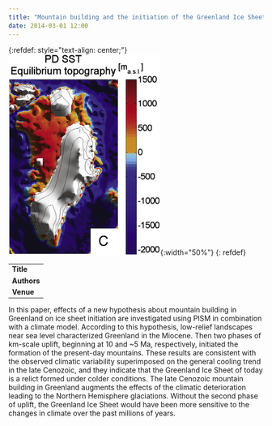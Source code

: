 ```yaml
---
title: "Mountain building and the initiation of the Greenland Ice Sheet"
date: 2014-03-01 12:00
---
```


{:refdef: style="text-align: center;"}
![](/img/applications/solgaard-mountain-building.png){:width="50%"}
{: refdef}


||
|-
| **Title** | [Mountain building and the initiation of the Greenland Ice Sheet](http://dx.doi.org/10.1016/j.palaeo.2013.09.019) |
| **Authors** | [A. Solgaard](http://www.iceandclimate.nbi.ku.dk/staff/description/?id=246112), J. Bonow, P. Langen, P. Japsen, and C. Hvidberg |
| **Venue** | [Palaeogeography, Palaeoclimatology, Palaeoecology](http://www.journals.elsevier.com/palaeogeography-palaeoclimatology-palaeoecology/) |

In this paper, effects of a new hypothesis about mountain building in Greenland on ice sheet initiation are investigated using PISM in combination with a climate model. According to this hypothesis, low-relief landscapes near sea level characterized Greenland in the Miocene. Then two phases of km-scale uplift, beginning at 10 and \~5 Ma, respectively, initiated the formation of the present-day mountains. These results are consistent with the observed climatic variability superimposed on the general cooling trend in the late Cenozoic, and they indicate that the Greenland Ice Sheet of today is a relict formed under colder conditions. The late Cenozoic mountain building in Greenland augments the effects of the climatic deterioration leading to the Northern Hemisphere glaciations. Without the second phase of uplift, the Greenland Ice Sheet would have been more sensitive to the changes in climate over the past millions of years.


